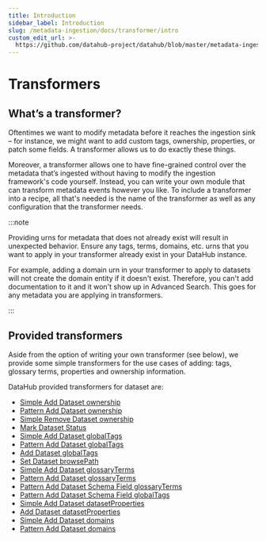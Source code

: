 ```yaml
---
title: Introduction
sidebar_label: Introduction
slug: /metadata-ingestion/docs/transformer/intro
custom_edit_url: >-
  https://github.com/datahub-project/datahub/blob/master/metadata-ingestion/docs/transformer/intro.md
---
```


# Transformers

## What’s a transformer?

Oftentimes we want to modify metadata before it reaches the ingestion sink – for instance, we might want to add custom tags, ownership, properties, or patch some fields. A transformer allows us to do exactly these things.

Moreover, a transformer allows one to have fine-grained control over the metadata that’s ingested without having to modify the ingestion framework's code yourself. Instead, you can write your own module that can transform metadata events however you like. To include a transformer into a recipe, all that's needed is the name of the transformer as well as any configuration that the transformer needs.

:::note

Providing urns for metadata that does not already exist will result in unexpected behavior. Ensure any tags, terms, domains, etc. urns that you want to apply in your transformer already exist in your DataHub instance.

For example, adding a domain urn in your transformer to apply to datasets will not create the domain entity if it doesn't exist. Therefore, you can't add documentation to it and it won't show up in Advanced Search. This goes for any metadata you are applying in transformers.

:::

## Provided transformers

Aside from the option of writing your own transformer (see below), we provide some simple transformers for the use cases of adding: tags, glossary terms, properties and ownership information.

DataHub provided transformers for dataset are:

- [Simple Add Dataset ownership](./dataset_transformer.md#simple-add-dataset-ownership)
- [Pattern Add Dataset ownership](./dataset_transformer.md#pattern-add-dataset-ownership)
- [Simple Remove Dataset ownership](./dataset_transformer.md#simple-remove-dataset-ownership)
- [Mark Dataset Status](./dataset_transformer.md#mark-dataset-status)
- [Simple Add Dataset globalTags](./dataset_transformer.md#simple-add-dataset-globaltags)
- [Pattern Add Dataset globalTags](./dataset_transformer.md#pattern-add-dataset-globaltags)
- [Add Dataset globalTags](./dataset_transformer.md#add-dataset-globaltags)
- [Set Dataset browsePath](./dataset_transformer.md#set-dataset-browsepath)
- [Simple Add Dataset glossaryTerms](./dataset_transformer.md#simple-add-dataset-glossaryterms)
- [Pattern Add Dataset glossaryTerms](./dataset_transformer.md#pattern-add-dataset-glossaryterms)
- [Pattern Add Dataset Schema Field glossaryTerms](./dataset_transformer.md#pattern-add-dataset-schema-field-glossaryterms)
- [Pattern Add Dataset Schema Field globalTags](./dataset_transformer.md#pattern-add-dataset-schema-field-globaltags)
- [Simple Add Dataset datasetProperties](./dataset_transformer.md#simple-add-dataset-datasetproperties)
- [Add Dataset datasetProperties](./dataset_transformer.md#add-dataset-datasetproperties)
- [Simple Add Dataset domains](./dataset_transformer.md#simple-add-dataset-domains)
- [Pattern Add Dataset domains](./dataset_transformer.md#pattern-add-dataset-domains)
